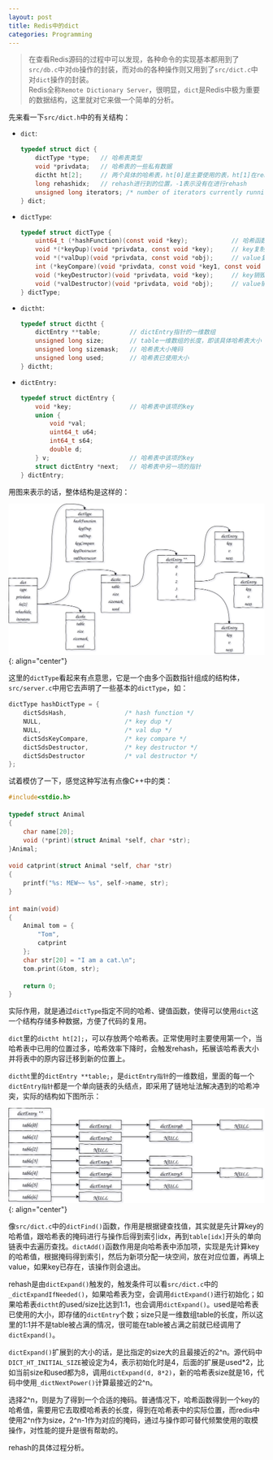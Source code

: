 ```yaml
---
layout: post
title: Redis中的dict
categories: Programming
---
```


> 在查看Redis源码的过程中可以发现，各种命令的实现基本都用到了`src/db.c`中对`db`操作的封装，而对`db`的各种操作则又用到了`src/dict.c`中对`dict`操作的封装。  
> Redis全称`Remote Dictionary Server`，很明显，`dict`是Redis中极为重要的数据结构，这里就对它来做一个简单的分析。  

<!-- more -->

先来看一下`src/dict.h`中的有关结构：  
* `dict`:  
  ```c
  typedef struct dict {
      dictType *type;   // 哈希表类型
      void *privdata;   // 哈希表的一些私有数据
      dictht ht[2];     // 两个具体的哈希表，ht[0]是主要使用的表，ht[1]在rehash的时候会用到
      long rehashidx;   // rehash进行到的位置，-1表示没有在进行rehash
      unsigned long iterators; /* number of iterators currently running */
  } dict;
  ```
* `dictType`:  
  ```c
  typedef struct dictType {
      uint64_t (*hashFunction)(const void *key);            // 哈希函数
      void *(*keyDup)(void *privdata, const void *key);     // key复制函数
      void *(*valDup)(void *privdata, const void *obj);     // value复制函数
      int (*keyCompare)(void *privdata, const void *key1, const void *key2);    // key比较函数
      void (*keyDestructor)(void *privdata, void *key);     // key销毁函数
      void (*valDestructor)(void *privdata, void *obj);     // value销毁函数
  } dictType;
  ```
* `dictht`:  
  ```c
  typedef struct dictht {
      dictEntry **table;        // dictEntry指针的一维数组
      unsigned long size;       // table一维数组的长度，即该具体哈希表大小
      unsigned long sizemask;   // 哈希表大小掩码
      unsigned long used;       // 哈希表已使用大小
  } dictht;
  ```
* `dictEntry:`  
  ```c
  typedef struct dictEntry {
      void *key;                // 哈希表中该项的key
      union {
          void *val;
          uint64_t u64;
          int64_t s64;
          double d;
      } v;                      // 哈希表中该项的key
      struct dictEntry *next;   // 哈希表中另一项的指针
  } dictEntry;
  ```

用图来表示的话，整体结构是这样的：  

![dict](/public/image/dict.svg)  
{: align="center"}

这里的`dictType`看起来有点意思，它是一个由多个函数指针组成的结构体，`src/server.c`中用它去声明了一些基本的`dictType`，如：  
```c
dictType hashDictType = {
    dictSdsHash,                /* hash function */
    NULL,                       /* key dup */
    NULL,                       /* val dup */
    dictSdsKeyCompare,          /* key compare */
    dictSdsDestructor,          /* key destructor */
    dictSdsDestructor           /* val destructor */
};
```
试着模仿了一下，感觉这种写法有点像C++中的类：  
```c
#include<stdio.h>

typedef struct Animal
{
    char name[20];
    void (*print)(struct Animal *self, char *str);
}Animal;

void catprint(struct Animal *self, char *str)
{
    printf("%s: MEW~~ %s", self->name, str);
}

int main(void)
{
    Animal tom = {
        "Tom",
        catprint
    };
    char str[20] = "I am a cat.\n";
    tom.print(&tom, str);

    return 0;
}
```
实际作用，就是通过`dictType`指定不同的哈希、键值函数，使得可以使用`dict`这一个结构存储多种数据，方便了代码的复用。

`dict`里的`dictht ht[2];`，可以存放两个哈希表。正常使用时主要使用第一个，当哈希表中已用的位置过多，哈希效率下降时，会触发rehash，拓展该哈希表大小并将表中的原内容迁移到新的位置上。

`dictht`里的`dictEntry **table;`，是`dictEntry指针`的一维数组，里面的每一个`dictEntry指针`都是一个单向链表的头结点，即采用了链地址法解决遇到的哈希冲突，实际的结构如下图所示：  

![dictht](/public/image/dictht.svg)  
{: align="center"}

像`src/dict.c`中的`dictFind()`函数，作用是根据键查找值，其实就是先计算key的哈希值，跟哈希表的掩码进行与操作后得到索引idx，再到`table[idx]`开头的单向链表中去遍历查找。`dictAdd()`函数作用是向哈希表中添加项，实现是先计算key的哈希值，根据掩码得到索引，然后为新项分配一块空间，放在对应位置，再填上value，如果key已存在，该操作则会退出。

rehash是由`dictExpand()`触发的，触发条件可以看`src/dict.c`中的`_dictExpandIfNeeded()`，如果哈希表为空，会调用`dictExpand()`进行初始化；如果哈希表`dictht`的used/size比达到1:1，也会调用`dictExpand()`。used是哈希表已使用的大小，即存储的`dictEntry`个数；size只是一维数组table的长度，所以这里的1:1并不是table被占满的情况，很可能在table被占满之前就已经调用了`dictExpand()`。  

`dictExpand()`扩展到的大小的话，是比指定的size大的且最接近的2^n。源代码中`DICT_HT_INITIAL_SIZE`被设定为4，表示初始化时是4，后面的扩展是used*2，比如当前size和used都为8，调用`dictExpand(d, 8*2)`，新的哈希表size就是16，代码中使用`_dictNextPower()`计算最接近的2^n。

选择2^n，则是为了得到一个合适的掩码。普通情况下，哈希函数得到一个key的哈希值，需要用它去取模哈希表的长度，得到在哈希表中的实际位置，而redis中使用2^n作为size，2^n-1作为对应的掩码，通过与操作即可替代频繁使用的取模操作，对性能的提升是很有帮助的。  

rehash的具体过程分析。  
